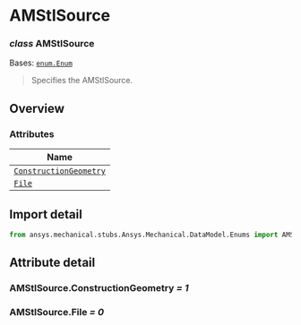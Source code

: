 # AMStlSource

<a id="AMStlSource"></a>

### *class* AMStlSource

Bases: [`enum.Enum`](https://docs.python.org/3/library/enum.html#enum.Enum)

> Specifies the AMStlSource.

> <!-- !! processed by numpydoc !! -->

<a id="overview"></a>

## Overview

### Attributes

| Name |
| ------------------------------------------------------------------------------------------------------------- |
| [`ConstructionGeometry`](./../../../ACT/Automation/Mechanical/ConstructionGeometry.md#ConstructionGeometry) |
| [`File`](#AMStlSource.File) |

<a id="import-detail"></a>

## Import detail

```python
from ansys.mechanical.stubs.Ansys.Mechanical.DataModel.Enums import AMStlSource
```

<a id="attribute-detail"></a>

## Attribute detail

<a id="AMStlSource.ConstructionGeometry"></a>

### AMStlSource.ConstructionGeometry *= 1*

<a id="AMStlSource.File"></a>

### AMStlSource.File *= 0*
